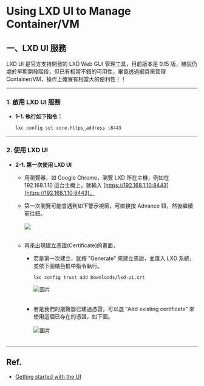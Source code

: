 # Using LXD UI to Manage Container/VM 

## 一、LXD UI 服務
LXD UI 是官方支持開發的 LXD Web GUI 管理工具，目前版本是 0.15 版，雖說仍處於早期開發階段，但已有相當不錯的可用性，畢竟透過網頁來管理 Container/VM，操作上確實有相當大的便利性！！

---
### 1. 啟用 LXD UI 服務
- **1-1. 執行如下指令：**
  ```bash=
  lxc config set core.https_address :8443
  ```

---
### 2. 使用 LXD UI 
- **2-1. 第一次使用 LXD UI**
  - 用瀏覽器，如 Google Chrome，瀏覽 LXD 所在主機，例如在 192.168.1.10 這台主機上，就輸入 [https://192.168.1.10:8443](https://192.168.1.10:8443)。 <br>
  
  - 第一次瀏覽可能會遇到如下警示視窗，可直接按 Advance 鈕，然後繼續前往鈕。  <br> <br>
    ![](https://supportkb.dell.com/img/ka06P0000011kD6QAI/ka06P0000011kD6QAI_zh_TW_5.jpeg) <br> <br>
    
  - 再來出現建立憑證(Certificate)的畫面，
    - 若是第一次建立，就按 "Generate" 來建立憑證，並匯入 LXD 系統，並依下圖橘色框中指令執行。
      ```bash=
      lxc config trust add Downloads/lxd-ui.crt
      ```
      ![圖片](https://github.com/user-attachments/assets/6519a649-78f0-4f60-87c5-a16b6f58cda5) <br> <br>
      
    - 若是我們的瀏覽器已建過憑證，可以選 “Add existing certificate” 來使用這個已存在的憑證，如下圖。 <br> <br>
      ![圖片](https://github.com/user-attachments/assets/6299414e-c2d1-4e90-a61c-afebefd414e2)  <br> <br>



---
## Ref.
- [Getting started with the UI](https://documentation.ubuntu.com/lxd/en/latest/tutorial/ui/)
